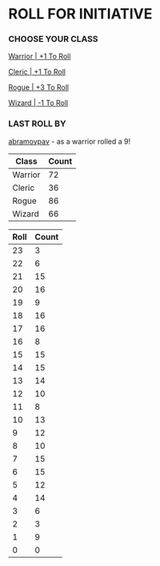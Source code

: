 # ROLL FOR INITIATIVE
### CHOOSE YOUR CLASS

[Warrior | +1 To Roll](https://github.com/benjaminsampica/benjaminsampica/issues/new?title=roll%7Cwarrior&body=Just+click+%27Submit+new+issue%27.)

[Cleric | +1 To Roll](https://github.com/benjaminsampica/benjaminsampica/issues/new?title=roll%7Ccleric&body=Just+click+%27Submit+new+issue%27.)

[Rogue | +3 To Roll](https://github.com/benjaminsampica/benjaminsampica/issues/new?title=roll%7Crogue&body=Just+click+%27Submit+new+issue%27.)

[Wizard | -1 To Roll](https://github.com/benjaminsampica/benjaminsampica/issues/new?title=roll%7Cwizard&body=Just+click+%27Submit+new+issue%27.)
### LAST ROLL BY
[abramovpav](https://www.github.com/abramovpav) - as a warrior rolled a 9!

|Class|Count|
|-|-|
|Warrior|72|
|Cleric|36|
|Rogue|86|
|Wizard|66|

|Roll|Count|
|-|-|
|23|3
|22|6
|21|15
|20|16
|19|9
|18|16
|17|16
|16|8
|15|15
|14|15
|13|14
|12|10
|11|8
|10|13
|9|12
|8|10
|7|15
|6|15
|5|12
|4|14
|3|6
|2|3
|1|9
|0|0
